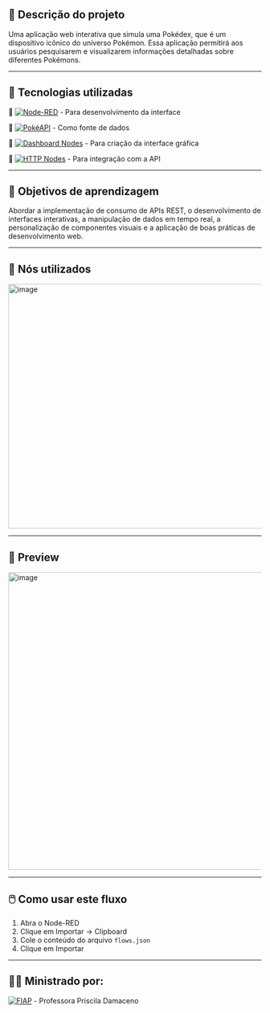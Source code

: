 ## 📌 Descrição do projeto
Uma aplicação web interativa que simula uma Pokédex, que é um dispositivo icônico do universo Pokémon. Essa aplicação permitirá aos usuários pesquisarem e visualizarem informações detalhadas sobre diferentes Pokémons.

 ---

## 🚀 Tecnologias utilizadas
🔺 [![Node-RED](https://img.shields.io/badge/Node--RED-8a71c9?style=flat&logo=nodered&logoColor=white)](https://nodered.org/) - Para desenvolvimento da interface  

🔺 [![PokéAPI](https://img.shields.io/badge/PokéAPI-Ditto-ffcb05?style=flat&logo=pokemon&logoColor=black)](https://pokeapi.co/api/v2/pokemon/ditto) - Como fonte de dados  

🔺 [![Dashboard Nodes](https://img.shields.io/badge/Dashboard--Nodes-bb8df5?style=flat&logo=visualstudio&logoColor=white)]() - Para criação da interface gráfica  

🔺 [![HTTP Nodes](https://img.shields.io/badge/HTTP--Nodes-9b59b6?style=flat&logo=fastapi&logoColor=white)]() - Para integração com a API

---

## 🧠 Objetivos de aprendizagem
Abordar a implementação de consumo de APIs REST, o desenvolvimento de interfaces interativas, a manipulação de dados em tempo real, a personalização de componentes visuais e a aplicação de boas práticas de desenvolvimento web. 

---

## 🧩 Nós utilizados 
<img width="863" height="487" alt="image" src="https://github.com/user-attachments/assets/bbbc5e7c-db9b-40fb-896b-4555859bf383" />

---

## 📸 Preview
<img width="1347" height="593" alt="image" src="https://github.com/user-attachments/assets/b9cc833d-c491-45d5-bf1b-cf358de3f61f" />


---

## 🖱️ Como usar este fluxo
1. Abra o Node-RED
2. Clique em Importar → Clipboard
3. Cole o conteúdo do arquivo `flows.json`
4. Clique em Importar

---
   
## 👩‍💻 Ministrado por:
[![FIAP](https://img.shields.io/badge/FIAP-ed145b?style=flat&logo=fiap)](https://www.fiap.com.br/) - Professora Priscila Damaceno

